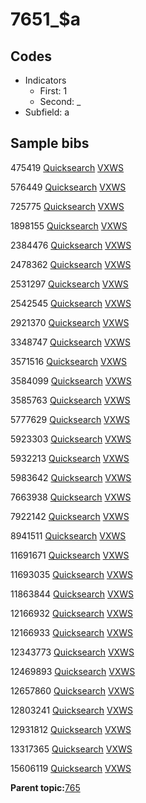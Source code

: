 # 7651\_$a

## Codes

-   Indicators
    -   First: 1
    -   Second: \_
-   Subfield: a

## Sample bibs

475419 [Quicksearch](https://search.library.yale.edu/catalog/475419) [VXWS](http://prodorbis.library.yale.edu:7014/vxws/GetHoldingsService?bibId=475419)

576449 [Quicksearch](https://search.library.yale.edu/catalog/576449) [VXWS](http://prodorbis.library.yale.edu:7014/vxws/GetHoldingsService?bibId=576449)

725775 [Quicksearch](https://search.library.yale.edu/catalog/725775) [VXWS](http://prodorbis.library.yale.edu:7014/vxws/GetHoldingsService?bibId=725775)

1898155 [Quicksearch](https://search.library.yale.edu/catalog/1898155) [VXWS](http://prodorbis.library.yale.edu:7014/vxws/GetHoldingsService?bibId=1898155)

2384476 [Quicksearch](https://search.library.yale.edu/catalog/2384476) [VXWS](http://prodorbis.library.yale.edu:7014/vxws/GetHoldingsService?bibId=2384476)

2478362 [Quicksearch](https://search.library.yale.edu/catalog/2478362) [VXWS](http://prodorbis.library.yale.edu:7014/vxws/GetHoldingsService?bibId=2478362)

2531297 [Quicksearch](https://search.library.yale.edu/catalog/2531297) [VXWS](http://prodorbis.library.yale.edu:7014/vxws/GetHoldingsService?bibId=2531297)

2542545 [Quicksearch](https://search.library.yale.edu/catalog/2542545) [VXWS](http://prodorbis.library.yale.edu:7014/vxws/GetHoldingsService?bibId=2542545)

2921370 [Quicksearch](https://search.library.yale.edu/catalog/2921370) [VXWS](http://prodorbis.library.yale.edu:7014/vxws/GetHoldingsService?bibId=2921370)

3348747 [Quicksearch](https://search.library.yale.edu/catalog/3348747) [VXWS](http://prodorbis.library.yale.edu:7014/vxws/GetHoldingsService?bibId=3348747)

3571516 [Quicksearch](https://search.library.yale.edu/catalog/3571516) [VXWS](http://prodorbis.library.yale.edu:7014/vxws/GetHoldingsService?bibId=3571516)

3584099 [Quicksearch](https://search.library.yale.edu/catalog/3584099) [VXWS](http://prodorbis.library.yale.edu:7014/vxws/GetHoldingsService?bibId=3584099)

3585763 [Quicksearch](https://search.library.yale.edu/catalog/3585763) [VXWS](http://prodorbis.library.yale.edu:7014/vxws/GetHoldingsService?bibId=3585763)

5777629 [Quicksearch](https://search.library.yale.edu/catalog/5777629) [VXWS](http://prodorbis.library.yale.edu:7014/vxws/GetHoldingsService?bibId=5777629)

5923303 [Quicksearch](https://search.library.yale.edu/catalog/5923303) [VXWS](http://prodorbis.library.yale.edu:7014/vxws/GetHoldingsService?bibId=5923303)

5932213 [Quicksearch](https://search.library.yale.edu/catalog/5932213) [VXWS](http://prodorbis.library.yale.edu:7014/vxws/GetHoldingsService?bibId=5932213)

5983642 [Quicksearch](https://search.library.yale.edu/catalog/5983642) [VXWS](http://prodorbis.library.yale.edu:7014/vxws/GetHoldingsService?bibId=5983642)

7663938 [Quicksearch](https://search.library.yale.edu/catalog/7663938) [VXWS](http://prodorbis.library.yale.edu:7014/vxws/GetHoldingsService?bibId=7663938)

7922142 [Quicksearch](https://search.library.yale.edu/catalog/7922142) [VXWS](http://prodorbis.library.yale.edu:7014/vxws/GetHoldingsService?bibId=7922142)

8941511 [Quicksearch](https://search.library.yale.edu/catalog/8941511) [VXWS](http://prodorbis.library.yale.edu:7014/vxws/GetHoldingsService?bibId=8941511)

11691671 [Quicksearch](https://search.library.yale.edu/catalog/11691671) [VXWS](http://prodorbis.library.yale.edu:7014/vxws/GetHoldingsService?bibId=11691671)

11693035 [Quicksearch](https://search.library.yale.edu/catalog/11693035) [VXWS](http://prodorbis.library.yale.edu:7014/vxws/GetHoldingsService?bibId=11693035)

11863844 [Quicksearch](https://search.library.yale.edu/catalog/11863844) [VXWS](http://prodorbis.library.yale.edu:7014/vxws/GetHoldingsService?bibId=11863844)

12166932 [Quicksearch](https://search.library.yale.edu/catalog/12166932) [VXWS](http://prodorbis.library.yale.edu:7014/vxws/GetHoldingsService?bibId=12166932)

12166933 [Quicksearch](https://search.library.yale.edu/catalog/12166933) [VXWS](http://prodorbis.library.yale.edu:7014/vxws/GetHoldingsService?bibId=12166933)

12343773 [Quicksearch](https://search.library.yale.edu/catalog/12343773) [VXWS](http://prodorbis.library.yale.edu:7014/vxws/GetHoldingsService?bibId=12343773)

12469893 [Quicksearch](https://search.library.yale.edu/catalog/12469893) [VXWS](http://prodorbis.library.yale.edu:7014/vxws/GetHoldingsService?bibId=12469893)

12657860 [Quicksearch](https://search.library.yale.edu/catalog/12657860) [VXWS](http://prodorbis.library.yale.edu:7014/vxws/GetHoldingsService?bibId=12657860)

12803241 [Quicksearch](https://search.library.yale.edu/catalog/12803241) [VXWS](http://prodorbis.library.yale.edu:7014/vxws/GetHoldingsService?bibId=12803241)

12931812 [Quicksearch](https://search.library.yale.edu/catalog/12931812) [VXWS](http://prodorbis.library.yale.edu:7014/vxws/GetHoldingsService?bibId=12931812)

13317365 [Quicksearch](https://search.library.yale.edu/catalog/13317365) [VXWS](http://prodorbis.library.yale.edu:7014/vxws/GetHoldingsService?bibId=13317365)

15606119 [Quicksearch](https://search.library.yale.edu/catalog/15606119) [VXWS](http://prodorbis.library.yale.edu:7014/vxws/GetHoldingsService?bibId=15606119)

**Parent topic:**[765](../../tags/765/765.md)


